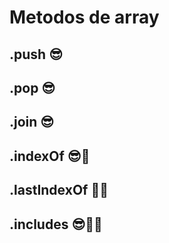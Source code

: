 # Metodos de array

## .push 😎

## .pop 😎

## .join 😎

## .indexOf 😎💖

## .lastIndexOf 💖🧠

## .includes 😎🧠💖
